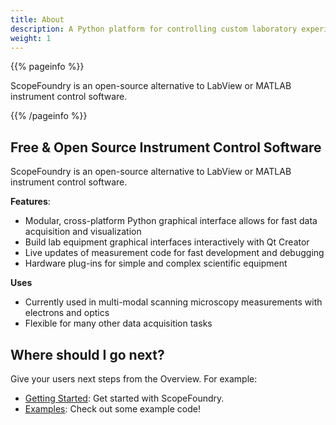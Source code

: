 ```yaml
---
title: About
description: A Python platform for controlling custom laboratory experiments and visualizing scientific data.
weight: 1
---
```


{{% pageinfo %}}

ScopeFoundry is an open-source alternative to LabView or MATLAB instrument control software.


{{% /pageinfo %}}


## Free & Open Source Instrument Control Software

ScopeFoundry is an open-source alternative to LabView or MATLAB instrument control software.


**Features**: 

* Modular, cross-platform Python graphical interface allows for fast data acquisition and visualization
* Build lab equipment graphical interfaces interactively with Qt Creator
* Live updates of measurement code for fast development and debugging
* Hardware plug-ins for simple and complex scientific equipment

**Uses**
* Currently used in multi-modal scanning microscopy measurements with electrons and optics
* Flexible for many other data acquisition tasks

## Where should I go next?

Give your users next steps from the Overview. For example:

- [Getting Started](docs/tutorials/1_getting-started/): Get started with ScopeFoundry.
- [Examples](/docs/examples/): Check out some example code!
